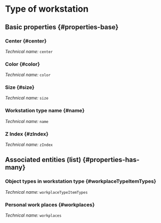 # Type of workstation
<!--- THIS FILE IS GENERATED PLEASE DO NOT EDIT IT DIRECTLY --->



## Basic properties {#properties-base}

### Center {#center}



*Technical name:* ```center```

### Color {#color}



*Technical name:* ```color```

### Size {#size}



*Technical name:* ```size```

### Workstation type name {#name}



*Technical name:* ```name```

### Z Index {#zIndex}



*Technical name:* ```zIndex```




## Associated entities (list) {#properties-has-many}

### Object types in workstation type {#workplaceTypeItemTypes}



*Technical name:* ```workplaceTypeItemTypes```

### Personal work places {#workplaces}



*Technical name:* ```workplaces```




